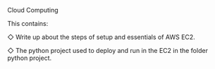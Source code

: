 Cloud Computing

This contains:

◇ Write up about the steps of setup and essentials of AWS EC2.

◇ The python project used to deploy and run in the EC2 in the folder python project.
